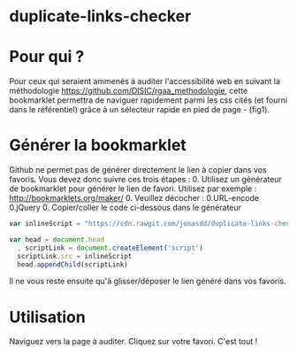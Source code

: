 # duplicate-links-checker

# Pour qui ?

Pour ceux qui seraient ammenés à auditer l'accessibilité web en suivant la méthodologie https://github.com/DISIC/rgaa_methodologie, cette bookmarklet permettra de naviguer rapidement parmi les css cités (et fourni dans le référentiel) grâce à un sélecteur rapide en pied de page - (fig1).

# Générer la bookmarklet

Github ne permet pas de générer directement le lien à copier dans vos favoris. Vous devez donc suivre ces trois étapes :
0. Utilisez un générateur de bookmarklet pour générer le lien de favori. Utilisez par exemple : http://bookmarklets.org/maker/
0. Veuillez décocher :
 0.URL-encode
 0.jQuery
0. Copier/coller le code ci-dessous dans le générateur

```javascript
var inlineScript = "https://cdn.rawgit.com/jonasdd/duplicate-links-checker/master/links-checker-0.3.js";

var head = document.head
  , scriptLink = document.createElement('script')
  scriptLink.src = inlineScript
  head.appendChild(scriptLink)
```
Il ne vous reste ensuite qu'à glisser/déposer le lien généré dans vos favoris.

# Utilisation

Naviguez vers la page à auditer. Cliquez sur votre favori. C'est tout !
